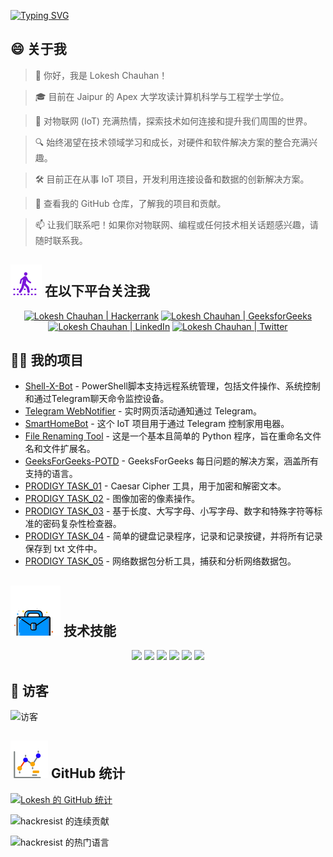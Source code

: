 [![Typing SVG](https://readme-typing-svg.demolab.com?font=Fira+Code&weight=800&size=22&pause=1000&center=true&vCenter=true&width=835&lines=%F0%9F%91%8B%E4%BD%A0%E5%A5%BD%EF%BC%8C%E8%AE%BF%E9%97%AE%E8%80%85%E3%80%82%E6%AC%A2%E8%BF%8E%E6%9D%A5%E5%88%B0%E8%BF%99%E9%87%8C%EF%BC%81%F0%9F%91%8B;%F0%9F%9A%80%E8%AE%A9%E6%88%91%E4%BB%AC%E4%B8%80%E8%B5%B7%E5%88%9B%E9%80%A0%E4%BC%9F%E5%A4%A7%EF%BC%81%F0%9F%9A%80;%E2%9C%A8%E5%9C%A8%E7%A7%91%E6%8A%80%E7%9A%84%E4%B8%96%E7%95%8C%E5%8F%8A%E5%85%B6%E4%B9%8B%E5%A4%96%E3%80%82%E2%9C%A8)](https://git.io/typing-svg)

## 😄 关于我
> 👋 你好，我是 Lokesh Chauhan！

> 🎓 目前在 Jaipur 的 Apex 大学攻读计算机科学与工程学士学位。

> 🌟 对物联网 (IoT) 充满热情，探索技术如何连接和提升我们周围的世界。

> 🔍 始终渴望在技术领域学习和成长，对硬件和软件解决方案的整合充满兴趣。

> 🛠 目前正在从事 IoT 项目，开发利用连接设备和数据的创新解决方案。

> 🔭 查看我的 GitHub 仓库，了解我的项目和贡献。

> 📫 让我们联系吧！如果你对物联网、编程或任何技术相关话题感兴趣，请随时联系我。
<!--
<p align="center">
  <a href="https://www.linkedin.com/in/lokeshchauhanapex/"><img src="https://img.shields.io/badge/Linkedin-10000?style=plastic&logo=LinkedIn&logoColor=FFFFFF&labelColor=2A79D7&color=2A79D7" alt="Lokesh Chauhan  | Linkdin"/></a>
  -->

## ![关注我](/icon/follow.svg) 在以下平台关注我
<p>
<p align="center">
    <a href="https://www.hackerrank.com/profile/lokeshchauhan"><img src="https://img.shields.io/badge/Hackerrank-100000?style=plastic&logo=hackerrank&logoColor=FFFFFF&labelColor=42BA3D&color=0EA608" alt="Lokesh Chauhan | Hackerrank"/></a>
    <a href="https://auth.geeksforgeeks.org/user/lokeshchauhan"><img src="https://img.shields.io/badge/GeeksforGeeks-100000?style=plastic&logo=geeksforgeeks&logoColor=FFFFFF&labelColor=42BA3D&color=23891F" alt="Lokesh Chauhan | GeeksforGeeks"/></a>
  <a href="https://www.linkedin.com/in/lokeshchauhanapex/"><img src="https://img.shields.io/badge/Linkedin-10000?style=plastic&logo=LinkedIn&logoColor=FFFFFF&labelColor=2A79D7&color=2A79D7" alt="Lokesh Chauhan  | LinkedIn"/></a>
   </a>
  <a href="https://x.com/dev_lokesh_"><img src="https://img.shields.io/badge/Twitter-100000?style=plastic&logo=x&logoColor=ffffff&labelColor=000000&color=0e1525" alt="Lokesh Chauhan | Twitter"/>
    </a>
</p>

## 👨‍💻 我的项目
* [Shell-X-Bot](https://github.com/HackResist/Shell-X-bot) - PowerShell脚本支持远程系统管理，包括文件操作、系统控制和通过Telegram聊天命令监控设备。
* [Telegram WebNotifier](https://github.com/HackResist/Telegram_WebNotifier) - 实时网页活动通知通过 Telegram。
* [SmartHomeBot](https://github.com/HackResist/SmartHomeBot) - 这个 IoT 项目用于通过 Telegram 控制家用电器。
* [File Renaming Tool](https://github.com/HackResist/File-Renaming-Tool) - 这是一个基本且简单的 Python 程序，旨在重命名文件名和文件扩展名。
* [GeeksForGeeks-POTD](https://github.com/HackResist/GeeksForGeeks-POTD) - GeeksForGeeks 每日问题的解决方案，涵盖所有支持的语言。
* [PRODIGY TASK_01](https://github.com/HackResist/PRODIGY_CS_01) - Caesar Cipher 工具，用于加密和解密文本。
* [PRODIGY TASK_02](https://github.com/HackResist/PRODIGY_CS_02) - 图像加密的像素操作。
* [PRODIGY TASK_03](https://github.com/HackResist/PRODIGY_CS_03) - 基于长度、大写字母、小写字母、数字和特殊字符等标准的密码复杂性检查器。
* [PRODIGY TASK_04](https://github.com/HackResist/PRODIGY_CS_04) - 简单的键盘记录程序，记录和记录按键，并将所有记录保存到 txt 文件中。
* [PRODIGY TASK_05](https://github.com/HackResist/PRODIGY_CS_05) - 网络数据包分析工具，捕获和分析网络数据包。

## ![技术技能](/icon/Skill.svg) 技术技能
<p align="center">
  <a href="https://www.open-std.org/JTC1/SC22/WG14/">
    <img src="https://skillicons.dev/icons?i=c" /></a>
 <a href="https://www.oracle.com/java/">
    <img src="https://skillicons.dev/icons?i=java" /></a>
 <a href="https://isocpp.org/">
    <img src="https://skillicons.dev/icons?i=cpp" /></a>
<a href="https://www.python.org/">
    <img src="https://skillicons.dev/icons?i=py" /></a>
<a href="https://www.gnu.org/software/bash/">
    <img src="https://skillicons.dev/icons?i=bash" /></a>
  <a href="https://ecma-international.org/publications-and-standards/standards/ecma-262/">
    <img src="https://skillicons.dev/icons?i=js" /></a>
</p>

## 👀 访客
![访客](https://moe-counter.glitch.me/get/@HackResist?theme=rule34)

## ![GitHub 统计](/icon/graph.svg) GitHub 统计 
[![Lokesh 的 GitHub 统计](https://github-readme-stats.vercel.app/api?username=HackResist&show_icons=true&theme=dark&count_private=true)](https://github.com/HackResist)

 ![hackresist 的连续贡献](https://github-readme-streak-stats.herokuapp.com/?user=hackresist&theme=cobalt&hide_border=false)

  ![hackresist 的热门语言](https://github-readme-stats.vercel.app/api/top-langs/?username=hackresist&theme=cobalt&show_icons=true&hide_border=false&layout=compact)
